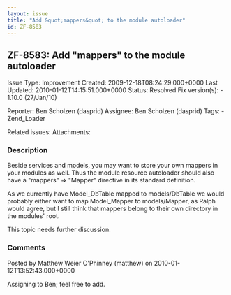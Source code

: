 ```yaml
---
layout: issue
title: "Add &quot;mappers&quot; to the module autoloader"
id: ZF-8583
---
```


ZF-8583: Add "mappers" to the module autoloader
-----------------------------------------------

 Issue Type: Improvement Created: 2009-12-18T08:24:29.000+0000 Last Updated: 2010-01-12T14:15:51.000+0000 Status: Resolved Fix version(s): - 1.10.0 (27/Jan/10)
 
 Reporter:  Ben Scholzen (dasprid)  Assignee:  Ben Scholzen (dasprid)  Tags: - Zend\_Loader
 
 Related issues: 
 Attachments: 
### Description

Beside services and models, you may want to store your own mappers in your modules as well. Thus the module resource autoloader should also have a "mappers" => "Mapper" directive in its standard definition.

As we currently have Model\_DbTable mapped to models/DbTable we would probably either want to map Model\_Mapper to models/Mapper, as Ralph would agree, but I still think that mappers belong to their own directory in the modules' root.

This topic needs further discussion.

 

 

### Comments

Posted by Matthew Weier O'Phinney (matthew) on 2010-01-12T13:52:43.000+0000

Assigning to Ben; feel free to add.

 

 